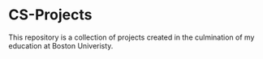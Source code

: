 # CS-Projects
This repository is a collection of projects created in the culmination of my education at Boston Univeristy.
